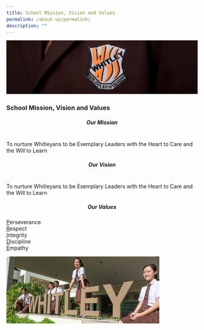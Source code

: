 ```yaml
---
title: School Mission, Vision and Values
permalink: /about-us/permalink/
description: ""
---
```

![](/images/about%20us.jpg)

### School Mission, Vision and Values

##### <center> Our Mission <br><br>

To nurture Whitleyans to be Exemplary Leaders with the Heart to Care and the Will to Learn</center> 

##### <center> Our Vision<br><br>

To nurture Whitleyans to be Exemplary Leaders with the Heart to Care and the Will to Learn</center>

##### <center> Our Values

<u>P</u>erseverance  <br>
<u>R</u>espect  <br>
<u>I</u>ntegrity  <br>
<u>D</u>iscipline  <br>
<u>E</u>mpathy</center>

<img src="/images/034A0843A.jpeg" style="width:80%">

